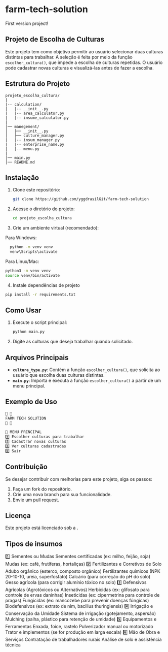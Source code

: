 # farm-tech-solution
First version project!

## Projeto de Escolha de Culturas

Este projeto tem como objetivo permitir ao usuário selecionar duas culturas distintas para trabalhar. A seleção é feita por meio da função `escolher_cultura()`, que impede a escolha de culturas repetidas. O usuário pode cadastrar novas culturas e visualizá-las antes de fazer a escolha.

## Estrutura do Projeto

```
projeto_escolha_cultura/
|
|-- calculation/
|   |-- __init__.py
|   |-- area_calculator.py
|   |-- insume_calculator.py
|
│── manegement/
│   ├── __init__.py
│   ├── culture_manager.py
|   |-- insum_manager.py
|   |-- enterprise_name.py
|   |-- menu.py
|
│── main.py
│── README.md
```

## Instalação
1. Clone este repositório:
   ```bash
   git clone https://github.com/yggdrasilGit/farm-tech-solution
   ```
2. Acesse o diretório do projeto:
   ```bash
   cd projeto_escolha_cultura
   ```

3. Crie um ambiente virtual (recomendado):

  Para Windows:
```bash
  python -m venv venv
  venv\Scripts\activate
```
Para Linux/Mac:
```bash
python3 -m venv venv
source venv/bin/activate
```

4. Instale dependências de projeto 
```bash
pip install -r requirements.txt
```


## Como Usar
1. Execute o script principal:
   ```bash
   python main.py
   ```
2. Digite as culturas que deseja trabalhar quando solicitado.

## Arquivos Principais
- **`culture_type.py`**: Contém a função `escolher_cultura()`, que solicita ao usuário que escolha duas culturas distintas.
- **`main.py`**: Importa e executa a função `escolher_cultura()` a partir de um menu principal.

## Exemplo de Uso
```bash
🌿 🌱
FARM TECH SOLUTION
🌱 🌿

📌 MENU PRINCIPAL
1️⃣ Escolher culturas para trabalhar
2️⃣ Cadastrar novas culturas
3️⃣ Ver culturas cadastradas
0️⃣ Sair

```

## Contribuição
Se desejar contribuir com melhorias para este projeto, siga os passos:
1. Faça um fork do repositório.
2. Crie uma nova branch para sua funcionalidade.
3. Envie um pull request.

## Licença
Este projeto está licenciado sob a [](LICENSE).

## Tipos de insumos 

1️⃣ Sementes ou Mudas
Sementes certificadas (ex: milho, feijão, soja)
Mudas (ex: café, frutíferas, hortaliças)
2️⃣ Fertilizantes e Corretivos de Solo
Adubo orgânico (esterco, composto orgânico)
Fertilizantes químicos (NPK 20-10-10, ureia, superfosfato)
Calcário (para correção do pH do solo)
Gesso agrícola (para corrigir alumínio tóxico no solo)
3️⃣ Defensivos Agrícolas (Agrotóxicos ou Alternativos)
Herbicidas (ex: glifosato para controle de ervas daninhas)
Inseticidas (ex: cipermetrina para controle de pragas)
Fungicidas (ex: mancozebe para prevenir doenças fúngicas)
Biodefensivos (ex: extrato de nim, bacillus thuringiensis)
4️⃣ Irrigação e Conservação da Umidade
Sistema de irrigação (gotejamento, aspersão)
Mulching (palha, plástico para retenção de umidade)
5️⃣ Equipamentos e Ferramentas
Enxada, foice, rastelo
Pulverizador manual ou motorizado
Trator e implementos (se for produção em larga escala)
6️⃣ Mão de Obra e Serviços
Contratação de trabalhadores rurais
Análise de solo e assistência técnica


